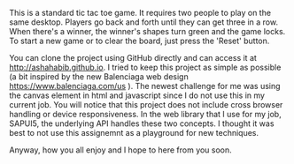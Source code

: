 This is a standard tic tac toe game. It requires two people to play on the same desktop. Players go back and forth until they can get three in a row. When there's a winner, the winner's shapes turn green and the game locks. To start a new game or to clear the board, just press the 'Reset' button. 

You can clone the project using GitHub directly and can access it at  http://ashahabib.github.io. I tried to keep this project as simple as possible (a bit inspired by the new Balenciaga web design https://www.balenciaga.com/us ). The newest challenge for me was using the canvas element in html and javascript since I do not use this in my current job. You will notice that this project does not include cross browser handling or device responsiveness. In the web library that I use for my job, SAPUI5, the underlying API handles these two concepts. I thought it was best to not use this assignemnt as a playground for new techniques. 

Anyway, how you all enjoy and I hope to here from you soon.
